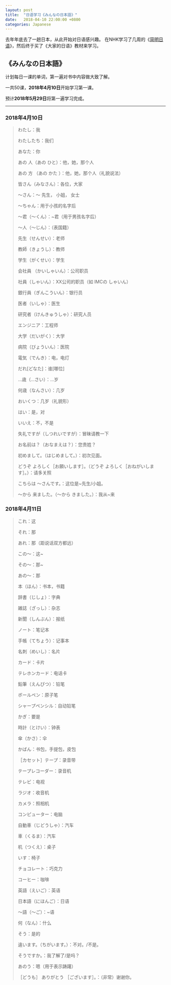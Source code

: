 ```yaml
---
layout: post
title:  "日语学习《みんなの日本語》"
date:   2018-04-10 22:00:00 +0800
categories: Japanese
---
```

去年年底去了一趟日本，从此开始对日语感兴趣。
在NHK学习了几周的《[简明日语](https://www.nhk.or.jp/lesson/chinese/learn/list/)》，然后终于买了《大家的日语》教材来学习。

## 《みんなの日本語》
计划每日一课的单词，第一遍对书中内容做大致了解。

一共50课，**2018年4月10日**开始学习第一课。

预计**2018年5月29日**将第一遍学习完成。

---

### 2018年4月10日

> わたし：我
>
> わたしたち：我们
>
> あなた：你
>
> あの 人（あの ひと）：他，她，那个人
>
> あの 方 （あの かた ）：他，她，那个人（礼貌说法）
>
> 皆さん（みなさん）：各位，大家
>
> ～さん：～ 先生， 小姐， 女士
>
> ～ちゃん：用于小孩的名字后
>
> ～君（～くん）：~君（用于男孩名字后） 
>
> ～人（～じん）：（表国籍）
>
> 先生（せんせい）：老师
>
> 教師（きょうし）：教师
>
> 学生（がくせい）：学生
>
> 会社員 （かいしゃいん）：公司职员
>
> 社員（しゃいん）：XX公司的职员（如 IMCの しゃいん）
>
> 銀行員（ぎんこういん）：银行员
>
> 医者（いしゃ）：医生
>
> 研究者（けんきゅうしゃ）：研究人员
>
> エンジニア：工程师
>
> 大学（だいがく）：大学
>
> 病院（びょういん）：医院
>
> 電気（でんき）：电，电灯
>
> だれ[どなた]：谁[哪位]
>
> …歳（…さい）：…岁
>
> 何歳（なんさい）：几岁
>
> おいくつ：几岁（礼貌形）
>
> はい：是，对
>
> いいえ：不，不是
>
> 失礼ですが（しつれいですが）：冒昧请教一下
>
> お名前は？（おなまえは？）：您贵姓？
>
> 初めまして。（はじめまして。）：初次见面。
>
> どうぞ よろしく［お願いします］。（どうぞ よろしく［おねがいします］。）：请多关照
>
> こちらは ～さんです。：这位是~先生/小姐。
>
> ～から 来ました。（～から きました。）：我从~来

### 2018年4月11日

>これ：这
>
>それ：那
>
>あれ：那（距说话双方都远）
>
>この～：这~
>
>その～：那~
>
>あの～：那
>
>本（ほん）：书本，书籍
>
>辞書（じしょ）：字典
>
>雑誌（ざっし）：杂志
>
>新聞（しんぶん）：报纸
>
>ノート：笔记本
>
>手帳（てちょう）：记事本
>
>名刺（めいし）：名片
>
>カード：卡片
>
>テレホンカード：电话卡
>
>鉛筆（えんぴつ）：铅笔
>
>ボールペン：原子笔
>
>シャープペンシル：自动铅笔
>
>かぎ：要是
>
>時計（とけい）：钟表
>
>傘（かさ）：伞
>
>かばん：书包，手提包，皮包
>
>［カセット］テープ：录音带
>
>テープレコーダー：录音机
>
>テレビ：电视
>
>ラジオ：收音机
>
>カメラ：照相机
>
>コンピューター：电脑
>
>自動車（じどうしゃ）：汽车
>
>車（くるま）：汽车
>
>机（つくえ）：桌子
>
>いす：椅子
>
>チョコレート：巧克力
>
>コーヒー：咖啡
>
>英語（えいご）：英语
>
>日本語（にほんご）：日语
>
>～語（～ご）：~语
>
>何（なん）：什么
>
>そう：是的
>
>違います。（ちがいます。）：不对。/不是。
>
>そうですか。：我了解了/是吗？
>
>あのう：嗯（用于表示踌躇）
>
>［どうも］ ありがとう ［ございます］。：（非常）谢谢你。

